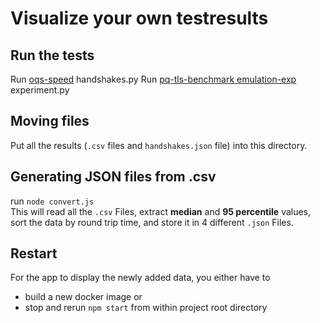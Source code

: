 # Visualize your own testresults
## Run the tests
Run [oqs-speed](https://github.com/open-quantum-safe/speed/tree/main/perf/scripts) handshakes.py
Run [pq-tls-benchmark emulation-exp](https://github.com/xvzcf/pq-tls-benchmark/tree/master/emulation-exp/code/kex) experiment.py
## Moving files
Put all the results (`.csv` files and `handshakes.json` file) into this directory.

## Generating JSON files from .csv
run `node convert.js`\
This will read all the `.csv` Files, extract **median** and **95 percentile** values, sort the data by round trip time, and store it in 4 different `.json` Files.

## Restart
For the app to display the newly added data, you either have to
- build a new docker image or
- stop and rerun `npm start` from within project root directory
